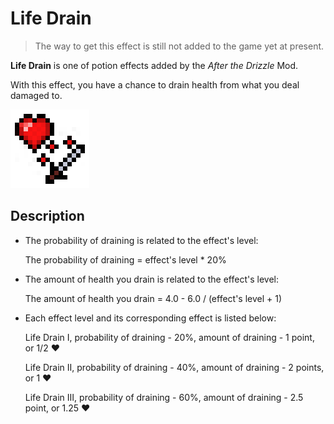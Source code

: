 # Life Drain

> The way to get this effect is still not added to the game yet at present.

**Life Drain**  is one of potion effects added by the *After the Drizzle* Mod.

With this effect, you have a chance to drain health from what you deal damaged to.

![Icon of Life Drain effect](../.gitbook/assets/life_drain.png)

## Description

- The probability of draining is related to the effect's level:

  The probability of draining = effect's level * 20%

- The amount of health you drain is related to the effect's level:

  The amount of health you drain = 4.0 - 6.0 / (effect's level + 1)

- Each effect level and its corresponding effect is listed below:

  Life Drain Ⅰ, probability of draining - 20%, amount of draining - 1 point, or 1/2 :heart:

  Life Drain Ⅱ, probability of draining - 40%, amount of draining - 2 points, or 1 :heart:

  Life Drain Ⅲ, probability of draining - 60%, amount of draining - 2.5 point, or 1.25 :heart:
